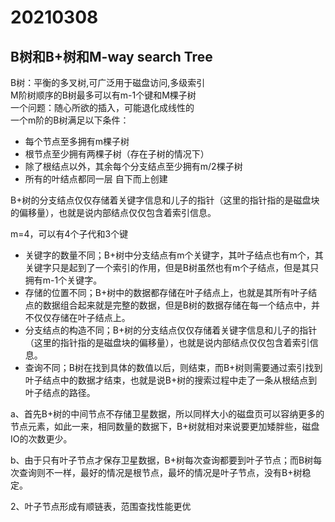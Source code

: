 # 20210308
## B树和B+树和M-way search Tree
B树：平衡的多叉树,可广泛用于磁盘访问,多级索引\
M阶树顺序的B树最多可以有m-1个键和M棵子树\
一个问题：随心所欲的插入，可能退化成线性的\
一个m阶的B树满足以下条件：
- 每个节点至多拥有m棵子树
- 根节点至少拥有两棵子树（存在子树的情况下）
- 除了根结点以外，其余每个分支结点至少拥有m/2棵子树
- 所有的叶结点都同一层
自下而上创建

B+树的分支结点仅仅存储着关键字信息和儿子的指针（这里的指针指的是磁盘块的偏移量），也就是说内部结点仅仅包含着索引信息。

m=4，可以有4个子代和3个键

- 关键字的数量不同；B+树中分支结点有m个关键字，其叶子结点也有m个，其关键字只是起到了一个索引的作用，但是B树虽然也有m个子结点，但是其只拥有m-1个关键字。
- 存储的位置不同；B+树中的数据都存储在叶子结点上，也就是其所有叶子结点的数据组合起来就是完整的数据，但是B树的数据存储在每一个结点中，并不仅仅存储在叶子结点上。
- 分支结点的构造不同；B+树的分支结点仅仅存储着关键字信息和儿子的指针（这里的指针指的是磁盘块的偏移量），也就是说内部结点仅仅包含着索引信息。
- 查询不同；B树在找到具体的数值以后，则结束，而B+树则需要通过索引找到叶子结点中的数据才结束，也就是说B+树的搜索过程中走了一条从根结点到叶子结点的路径。

a、首先B+树的中间节点不存储卫星数据，所以同样大小的磁盘页可以容纳更多的节点元素，如此一来，相同数量的数据下，B+树就相对来说要更加矮胖些，磁盘IO的次数更少。

b、由于只有叶子节点才保存卫星数据，B+树每次查询都要到叶子节点；而B树每次查询则不一样，最好的情况是根节点，最坏的情况是叶子节点，没有B+树稳定。

2、叶子节点形成有顺链表，范围查找性能更优
